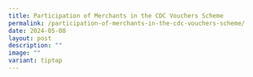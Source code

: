 ```yaml
---
title: Participation of Merchants in the CDC Vouchers Scheme
permalink: /participation-of-merchants-in-the-cdc-vouchers-scheme/
date: 2024-05-08
layout: post
description: ""
image: ""
variant: tiptap
---
```

